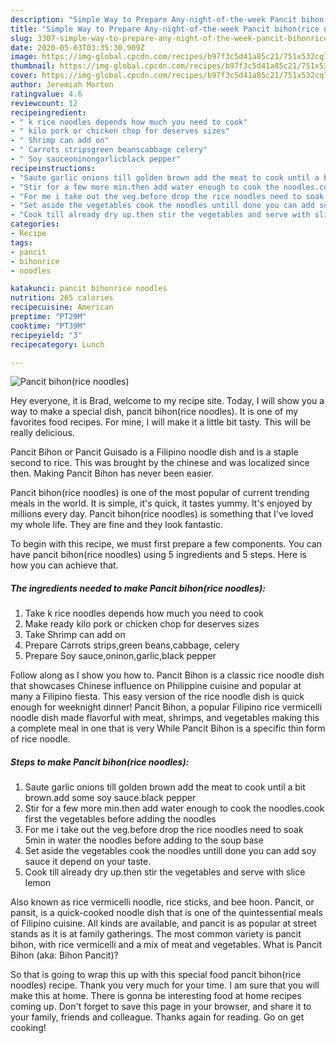 ```yaml
---
description: "Simple Way to Prepare Any-night-of-the-week Pancit bihon(rice noodles)"
title: "Simple Way to Prepare Any-night-of-the-week Pancit bihon(rice noodles)"
slug: 3307-simple-way-to-prepare-any-night-of-the-week-pancit-bihonrice-noodles
date: 2020-05-03T03:35:30.909Z
image: https://img-global.cpcdn.com/recipes/b97f3c5d41a85c21/751x532cq70/pancit-bihonrice-noodles-recipe-main-photo.jpg
thumbnail: https://img-global.cpcdn.com/recipes/b97f3c5d41a85c21/751x532cq70/pancit-bihonrice-noodles-recipe-main-photo.jpg
cover: https://img-global.cpcdn.com/recipes/b97f3c5d41a85c21/751x532cq70/pancit-bihonrice-noodles-recipe-main-photo.jpg
author: Jeremiah Morton
ratingvalue: 4.6
reviewcount: 12
recipeingredient:
- " k rice noodles depends how much you need to cook"
- " kilo pork or chicken chop for deserves sizes"
- " Shrimp can add on"
- " Carrots stripsgreen beanscabbage celery"
- " Soy sauceoninongarlicblack pepper"
recipeinstructions:
- "Saute garlic onions till golden brown add the meat to cook until a bit brown.add some soy sauce.black pepper"
- "Stir for a few more min.then add water enough to cook the noodles.cook first the vegetables before adding the noodles"
- "For me i take out the veg.before drop the rice noodles need to soak 5min in water the noodles before adding to the soup base"
- "Set aside the vegetables cook the noodles untill done you can add soy sauce it depend on your taste."
- "Cook till already dry up.then stir the vegetables and serve with slice lemon"
categories:
- Recipe
tags:
- pancit
- bihonrice
- noodles

katakunci: pancit bihonrice noodles 
nutrition: 265 calories
recipecuisine: American
preptime: "PT29M"
cooktime: "PT39M"
recipeyield: "3"
recipecategory: Lunch

---
```



![Pancit bihon(rice noodles)](https://img-global.cpcdn.com/recipes/b97f3c5d41a85c21/751x532cq70/pancit-bihonrice-noodles-recipe-main-photo.jpg)

Hey everyone, it is Brad, welcome to my recipe site. Today, I will show you a way to make a special dish, pancit bihon(rice noodles). It is one of my favorites food recipes. For mine, I will make it a little bit tasty. This will be really delicious.

Pancit Bihon or Pancit Guisado is a Filipino noodle dish and is a staple second to rice. This was brought by the chinese and was localized since then. Making Pancit Bihon has never been easier.

Pancit bihon(rice noodles) is one of the most popular of current trending meals in the world. It is simple, it's quick, it tastes yummy. It's enjoyed by millions every day. Pancit bihon(rice noodles) is something that I've loved my whole life. They are fine and they look fantastic.


To begin with this recipe, we must first prepare a few components. You can have pancit bihon(rice noodles) using 5 ingredients and 5 steps. Here is how you can achieve that.

<!--inarticleads1-->

##### The ingredients needed to make Pancit bihon(rice noodles):

1. Take  k rice noodles depends how much you need to cook
1. Make ready  kilo pork or chicken chop for deserves sizes
1. Take  Shrimp can add on
1. Prepare  Carrots strips,green beans,cabbage, celery
1. Prepare  Soy sauce,oninon,garlic,black pepper


Follow along as I show you how to. Pancit Bihon is a classic rice noodle dish that showcases Chinese influence on Philippine cuisine and popular at many a Filipino fiesta. This easy version of the rice noodle dish is quick enough for weeknight dinner! Pancit Bihon, a popular Filipino rice vermicelli noodle dish made flavorful with meat, shrimps, and vegetables making this a complete meal in one that is very While Pancit Bihon is a specific thin form of rice noodle. 

<!--inarticleads2-->

##### Steps to make Pancit bihon(rice noodles):

1. Saute garlic onions till golden brown add the meat to cook until a bit brown.add some soy sauce.black pepper
1. Stir for a few more min.then add water enough to cook the noodles.cook first the vegetables before adding the noodles
1. For me i take out the veg.before drop the rice noodles need to soak 5min in water the noodles before adding to the soup base
1. Set aside the vegetables cook the noodles untill done you can add soy sauce it depend on your taste.
1. Cook till already dry up.then stir the vegetables and serve with slice lemon


Also known as rice vermicelli noodle, rice sticks, and bee hoon. Pancit, or pansit, is a quick-cooked noodle dish that is one of the quintessential meals of Filipino cuisine. All kinds are available, and pancit is as popular at street stands as it is at family gatherings. The most common variety is pancit bihon, with rice vermicelli and a mix of meat and vegetables. What is Pancit Bihon (aka: Bihon Pancit)? 

So that is going to wrap this up with this special food pancit bihon(rice noodles) recipe. Thank you very much for your time. I am sure that you will make this at home. There is gonna be interesting food at home recipes coming up. Don't forget to save this page in your browser, and share it to your family, friends and colleague. Thanks again for reading. Go on get cooking!
